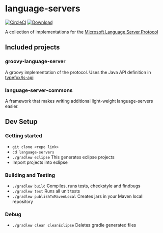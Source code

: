 # language-servers

[![CircleCI](https://circleci.com/gh/palantir/language-servers.svg?style=svg)](https://circleci.com/gh/palantir/language-servers) [ ![Download](https://api.bintray.com/packages/palantir/releases/language-servers/images/download.svg) ](https://bintray.com/palantir/releases/language-servers/_latestVersion)

A collection of implementations for the [Microsoft Language Server Protocol](https://github.com/Microsoft/language-server-protocol/blob/master/protocol.md)

## Included projects

### groovy-language-server

A groovy implementation of the protocol. Uses the Java API definition in [typefox/ls-api](https://github.com/TypeFox/ls-api)

### language-server-commons

A framework that makes writing additional light-weight language-servers easier.

## Dev Setup

### Getting started

- `git clone <repo link>`
- `cd language-servers`
- `./gradlew eclipse` This generates eclipse projects
- Import projects into eclipse

### Building and Testing
- `./gradlew build` Compiles, runs tests, checkstyle and findbugs
- `./gradlew test` Runs all unit tests
- `./gradlew publishToMavenLocal` Creates jars in your Maven local repository

### Debug
- `./gradlew clean cleanEclipse` Deletes gradle generated files
